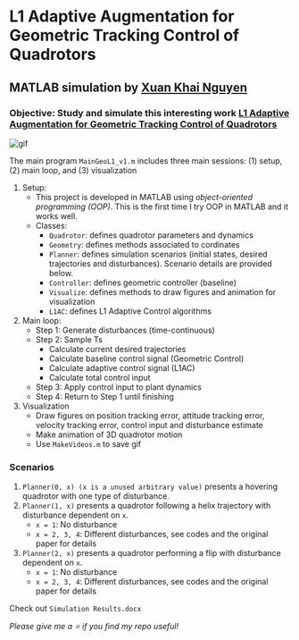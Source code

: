 # L1 Adaptive Augmentation for Geometric Tracking Control of Quadrotors
## MATLAB simulation by [Xuan Khai Nguyen](https://www.linkedin.com/in/khainx/)

### Objective: Study and simulate this interesting work [L1 Adaptive Augmentation for Geometric Tracking Control of Quadrotors](https://arxiv.org/pdf/2109.06998.pdf)

![gif](./myfile.gif)

The main program `MainGeoL1_v1.m` includes three main sessions: (1) setup, (2) main loop, and (3) visualization
1. Setup:
    - This project is developed in MATLAB using _object-oriented programming (OOP)_. This is the first time I try OOP in MATLAB and it works well.
    - Classes: 
        - `Quadrotor`: defines quadrotor parameters and dynamics
        - `Geometry`: defines methods associated to cordinates
        - `Planner`: defines simulation scenarios (initial states, desired trajectories and disturbances). Scenario details are provided below.
        - `Controller`: defines geometric controller (baseline)
        - `Visualize`: defines methods to draw figures and animation for visualization
        - `L1AC`: defines L1 Adaptive Control algorithms
2. Main loop:
    - Step 1: Generate disturbances (time-continuous)
    - Step 2: Sample Ts
        - Calculate current desired trajectories
        - Calculate baseline control signal (Geometric Control)
        - Calculate adaptive control signal (L1AC)
        - Calculate total control input
    - Step 3: Apply control input to plant dynamics
    - Step 4: Return to Step 1 until finishing
3. Visualization
    - Draw figures on position tracking error, attitude tracking error, velocity tracking error, control input and disturbance estimate
    - Make animation of 3D quadrotor motion
    - Use `MakeVideos.m` to save gif 
### Scenarios
1. `Planner(0, x) (x is a unused arbitrary value)` presents a hovering quadrotor with one type of disturbance.
2. `Planner(1, x)` presents a quadrotor following a helix trajectory with disturbance dependent on `x`.
    - `x = 1`: No disturbance
    - `x = 2, 3, 4`: Different disturbances, see codes and the original paper for details
3. `Planner(2, x)` presents a quadrotor performing a flip with disturbance dependent on `x`.
    - `x = 1`: No disturbance
    - `x = 2, 3, 4`: Different disturbances, see codes and the original paper for details

Check out `Simulation Results.docx`

*Please give me a :star: if you find my repo useful!*
